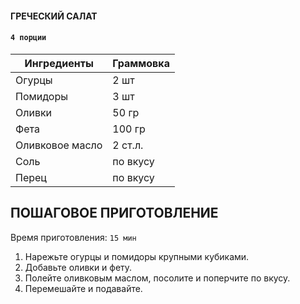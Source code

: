 #### ГРЕЧЕСКИЙ САЛАТ
#### `4 порции`
| Ингредиенты        | Граммовка |
|-------------------|-----------|
| Огурцы            | 2 шт      |
| Помидоры          | 3 шт      |
| Оливки            | 50 гр     |
| Фета              | 100 гр    |
| Оливковое масло   | 2 ст.л.   |
| Соль              | по вкусу  |
| Перец             | по вкусу  |

## ПОШАГОВОЕ ПРИГОТОВЛЕНИЕ
Время приготовления: `15 мин`
1. Нарежьте огурцы и помидоры крупными кубиками.
2. Добавьте оливки и фету.
3. Полейте оливковым маслом, посолите и поперчите по вкусу.
4. Перемешайте и подавайте.
